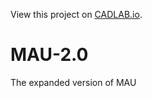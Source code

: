 View this project on [CADLAB.io](https://cadlab.io/project/1286). 

# MAU-2.0
The expanded version of MAU
